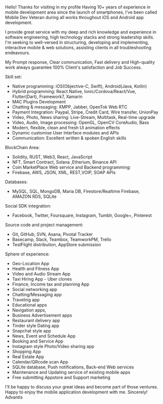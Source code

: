 Hello!
Thanks for visiting in my profile
Having 10+ years of experience in mobile development area since the launch of smartphones, I've been called Mobile Dev Veteran during all works throughout iOS and Android app development. 

I provide great service with my deep and rich knowledge and experience in software engineering, high technology stacks and strong leadership skills. 
I'm seeking to well-versed in structuring, developing and implementing, interactive mobile & web solutions, assisting clients in all troubleshooting endeavours. 

My Prompt response, Clear communication, Fast delivery and High-quality work always guarantee 100% Client's satisfaction and Job Success. 


Skill set: 
- Native programming: iOS(Objective-C, Swift), Android(Java, Kotlin) 
- Hybrid programming: React Native, Ionic/Cordova/React/Vue, Flutter(Dart), Framework7, Xamarin 
- MAC Plugins Development 
- Chatting & messaging: XMPP, Jabber, OpenTok Web RTC 
- Payment Integration: Paypal, Stripe, Credit Card, Wire transfer, UnionPay 
- Video, Photo, News sharing: Live-Stream, Multitask, Real-time upgrade 
- Video, Audio, Image processing: OpenGL, OpenCV CoreAudio, Bass 
- Modern, flexible, clean and fresh UI animation effects 
- Dynamic customise User Interface modules and APIs 
- Communication: Excellent written & spoken English skills 


BlockChain Area:
- Solidity, RUST, Web3, React, JavaScript
- NFT, Smart Contract, Solana ,Etherium, Binance API
- Coin MarketPlace
Web service and Backend programming: 
- Firebase, AWS, JSON, XML, REST,VOIP, SOAP APIs 

Databases: 
- MySQL, SQL, MongoDB, Maria DB, Firestore/Realtime Firebase, AMAZON RDS, SQLite

Social SDK integration: 
- Facebook, Twitter, Foursquare, Instagram, Tumblr, Google+, Pinterest 

Source code and project management: 
- Git, GitHub, SVN, Asana, Pivotal Tracker 
- Basecamp, Slack, Teambox, TeamworkPM, Trello 
- TestFlight distribution, AppStore submission 

Sphere of experience: 
- Geo-Location App 
- Health and Fitness App 
- Video and Audio Stream App 
- Taxi Hiring App - Uber clones 
- Finance, Income tax and planning App 
- Social networking app 
- Chatting/Messaging app 
- Traveling app 
- Educational apps 
- Navigation apps, 
- Business Advertisement apps 
- Restaurant delivery app 
- Tinder style Dating app 
- Snapchat style app 
- News, Event and Schedule App 
- Booking and Service App 
- Instagram style Photo/Video sharing app 
- Shopping App 
- Real Estate App 
- Calendar/QRcode scan App 
- SQLite database, Push notifications, Back-end Web services 
- Maintenance and Updating service of existing mobile apps 
- Free submitting Appstore and Support marketing 

I'll be happy to discuss your great ideas and become part of those ventures.  Happy to enjoy the mobile application development with me.
Sincerely!
Advantis
